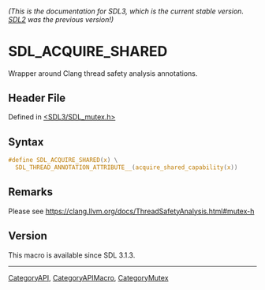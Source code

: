 ###### (This is the documentation for SDL3, which is the current stable version. [SDL2](https://wiki.libsdl.org/SDL2/) was the previous version!)
# SDL_ACQUIRE_SHARED

Wrapper around Clang thread safety analysis annotations.

## Header File

Defined in [<SDL3/SDL_mutex.h>](https://github.com/libsdl-org/SDL/blob/main/include/SDL3/SDL_mutex.h)

## Syntax

```c
#define SDL_ACQUIRE_SHARED(x) \
  SDL_THREAD_ANNOTATION_ATTRIBUTE__(acquire_shared_capability(x))
```

## Remarks

Please see https://clang.llvm.org/docs/ThreadSafetyAnalysis.html#mutex-h

## Version

This macro is available since SDL 3.1.3.

----
[CategoryAPI](CategoryAPI), [CategoryAPIMacro](CategoryAPIMacro), [CategoryMutex](CategoryMutex)

